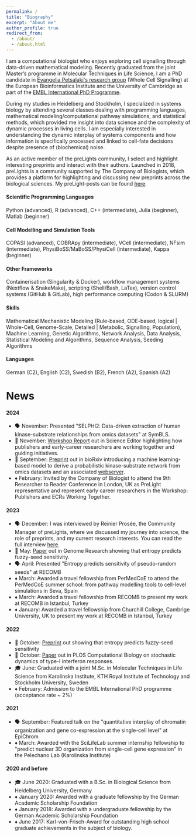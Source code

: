 ```yaml
---
permalink: /
title: "Biography"
excerpt: "About me"
author_profile: true
redirect_from: 
  - /about/
  - /about.html
---
```


I am a computational biologist who enjoys exploring cell signalling through data-driven mathematical modeling. Recently graduated from the joint Master’s programme in Molecular Techniques in Life Science, I am a PhD candidate in [Evangelia Petsalaki's research group](https://www.ebi.ac.uk/research/petsalaki/) (Whole Cell Signalling) at the European Bioinformatics Institute and the University of Cambridge as part of the [EMBL International PhD Programme](https://www.embl.org/about/info/embl-international-phd-programme/).

During my studies in Heidelberg and Stockholm, I specialized in systems biology by attending several classes dealing with programming languages, mathematical modeling/computational pathway simulations, and statistical methods, which provided me insight into data science and the complexity of dynamic processes in living cells. I am especially interested in understanding the dynamic interplay of systems components and how information is specifically processed and linked to cell-fate decisions despite presence of (biochemical) noise.

As an active member of the preLights community, I select and highlight interesting preprints and interact with their authors. Launched in 2018, preLights is a community supported by The Company of Biologists, which provides a platform for highlighting and discussing new preprints across the biological sciences. My preLight-posts can be found [here](https://prelights.biologists.com/profiles/bdmaier/).

#### Scientific Programming Languages ####
Python (advanced), R (advanced), C++ (intermediate), Julia (beginner), Matlab (beginner) 

#### Cell Modelling and Simulation Tools ####
COPASI (advanced), COBRApy (intermediate), VCell (intermediate), NFsim (intermediate), PhysiBoSS/MaBoSS/PhysiCell (intermediate), Kappa (beginner)

#### Other Frameworks ####
Containerisation (Singularity & Docker), workflow management systems (Nextflow & SnakeMake), scripting (Shell/Bash, LaTex), version control systems (GitHub & GitLab), high performance computing (Codon & SLURM)

#### Skills ####
Mathematical Mechanistic Modeling (Rule-based, ODE-based, logical | Whole-Cell, Genome-Scale, Detailed | Metabolic, Signalling, Population), Machine Learning, Genetic Algorithms, Network Analysis, Data Analysis, Statistical Modeling and Algorithms, Sequence Analysis, Seeding Algorithms

#### Languages ####
German (C2), English (C2), Swedish (B2), French (A2), Spanish (A2)


News
======

#### 2024 ####
- 🗣️ November: Presented "SELPHI2: Data-driven extraction of human kinase-substrate relationships from omics datasets" at SymBLS.
- 🌱 November: [Workshop Report](https://doi.org/10.1101/gr.277645.123) out in Science Editor highlighting how publishers and early-career researchers are working together and guiding initiatives.
- 🌱 September: [Preprint](https://www.biorxiv.org/content/10.1101/2022.01.15.476449) out in bioRxiv introducing a machine learning-based model to derive a probabilistic kinase-substrate network from omics datasets and an associated [webserver](https://selphi2.com/).
- ♦️ February: Invited by the Company of Biologist to attend the 9th Researcher to Reader Conference in London, UK as PreLight representative and represent early career researchers in the Workshop: Publishers and ECRs Working Together.

#### 2023 ####
- 🗣️ December: I was interviewed by Reinier Prosée, the Community Manager of preLights, where we discussed my journey into science, the role of preprints, and my current research interests. You can read the full interview [here](https://prelights.biologists.com/news/meet-the-prelighters-a-catch-up-with-benjamin-dominik-maier/).
- 🌱 May: [Paper](https://doi.org/10.1101/gr.277645.123) out in Genome Research showing that entropy predicts fuzzy-seed sensitivity.
- 🗣️ April: Presented "Entropy predicts sensitivity of pseudo-random seeds" at RECOMB
- ♦️ March: Awarded a travel fellowship from PerMedCoE to attend the PerMedCoE summer school: from pathway modelling tools to cell-level simulations in Seva, Spain
- ♦️ March: Awarded a travel fellowship from RECOMB to present my work at RECOMB in Istanbul, Turkey
- ♦️ January: Awarded a travel fellowship from Churchill College, Cambrige University, UK to present my work at RECOMB in Istanbul, Turkey

#### 2022 ####
- 🌱 October: [Preprint](https://www.biorxiv.org/content/10.1101/2022.10.13.512198) out showing that entropy predicts fuzzy-seed sensitivity
- 🌱 October: [Paper](https://journals.plos.org/ploscompbiol/article?id=10.1371/journal.pcbi.1010623) out in PLOS Computational Biology on stochastic dynamics of type-I interferon responses.
- 🎓 June: Graduated with a joint M.Sc. in Molecular Techniques in Life Science from Karolinska Institute, KTH Royal Institute of Technology and Stockholm University, Sweden
- ♦️ February: Admission to the EMBL International PhD programme (acceptance rate ~ 2%)

#### 2021 ####

- 🗣 September: Featured talk on the "quantitative interplay of chromatin organization and gene co-expression at the single-cell level" at EpiChrom
- ♦️ March: Awarded with the SciLifeLab summer internship fellowship to "predict nuclear 3D organization from single-cell gene expression" in the Pelechano Lab (Karolinska Institute)

#### 2020 and before ####

- 🎓 June 2020: Graduated with a B.Sc. in Biological Science from Heidelberg University, Germany
- ♦️ January 2020: Awarded with a graduate fellowship by the German Academic Scholarship Foundation
- ♦️ January 2018: Awarded with a undergraduate fellowship by the German Academic Scholarship Foundation
- ♦️ June 2017: Karl-von-Frisch-Award for outstanding high school graduate achievements in the subject of biology.